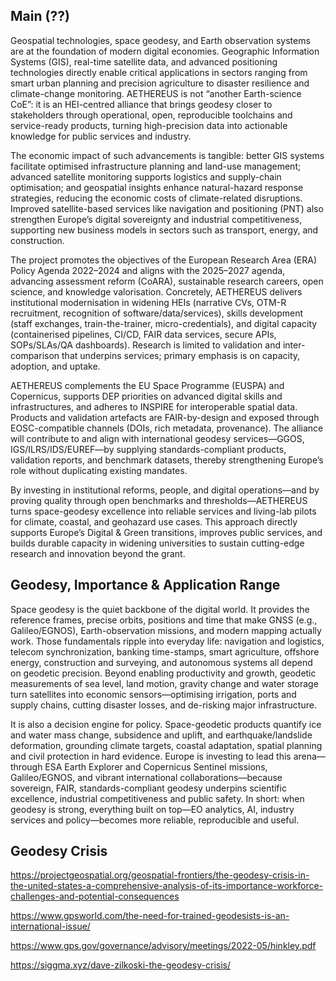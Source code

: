 ## Main (??)

Geospatial technologies, space geodesy, and Earth observation systems are at the foundation of modern digital economies. Geographic Information Systems (GIS), real-time satellite data, and advanced positioning technologies directly enable critical applications in sectors ranging from smart urban planning and precision agriculture to disaster resilience and climate-change monitoring. AETHEREUS is not “another Earth-science CoE”: it is an HEI-centred alliance that brings geodesy closer to stakeholders through operational, open, reproducible toolchains and service-ready products, turning high-precision data into actionable knowledge for public services and industry.

The economic impact of such advancements is tangible: better GIS systems facilitate optimised infrastructure planning and land-use management; advanced satellite monitoring supports logistics and supply-chain optimisation; and geospatial insights enhance natural-hazard response strategies, reducing the economic costs of climate-related disruptions. Improved satellite-based services like navigation and positioning (PNT) also strengthen Europe’s digital sovereignty and industrial competitiveness, supporting new business models in sectors such as transport, energy, and construction.

The project promotes the objectives of the European Research Area (ERA) Policy Agenda 2022–2024 and aligns with the 2025–2027 agenda, advancing assessment reform (CoARA), sustainable research careers, open science, and knowledge valorisation. Concretely, AETHEREUS delivers institutional modernisation in widening HEIs (narrative CVs, OTM-R recruitment, recognition of software/data/services), skills development (staff exchanges, train-the-trainer, micro-credentials), and digital capacity (containerised pipelines, CI/CD, FAIR data services, secure APIs, SOPs/SLAs/QA dashboards). Research is limited to validation and inter-comparison that underpins services; primary emphasis is on capacity, adoption, and uptake.

AETHEREUS complements the EU Space Programme (EUSPA) and Copernicus, supports DEP priorities on advanced digital skills and infrastructures, and adheres to INSPIRE for interoperable spatial data. Products and validation artefacts are FAIR-by-design and exposed through EOSC-compatible channels (DOIs, rich metadata, provenance). The alliance will contribute to and align with international geodesy services—GGOS, IGS/ILRS/IDS/EUREF—by supplying standards-compliant products, validation reports, and benchmark datasets, thereby strengthening Europe’s role without duplicating existing mandates.

By investing in institutional reforms, people, and digital operations—and by proving quality through open benchmarks and thresholds—AETHEREUS turns space-geodesy excellence into reliable services and living-lab pilots for climate, coastal, and geohazard use cases. This approach directly supports Europe’s Digital & Green transitions, improves public services, and builds durable capacity in widening universities to sustain cutting-edge research and innovation beyond the grant.

## Geodesy, Importance & Application Range

Space geodesy is the quiet backbone of the digital world. It provides the reference frames, precise orbits, positions and time that make GNSS (e.g., Galileo/EGNOS), Earth-observation missions, and modern mapping actually work. Those fundamentals ripple into everyday life: navigation and logistics, telecom synchronization, banking time-stamps, smart agriculture, offshore energy, construction and surveying, and autonomous systems all depend on geodetic precision. Beyond enabling productivity and growth, geodetic measurements of sea level, land motion, gravity change and water storage turn satellites into economic sensors—optimising irrigation, ports and supply chains, cutting disaster losses, and de-risking major infrastructure.

It is also a decision engine for policy. Space-geodetic products quantify ice and water mass change, subsidence and uplift, and earthquake/landslide deformation, grounding climate targets, coastal adaptation, spatial planning and civil protection in hard evidence. Europe is investing to lead this arena—through ESA Earth Explorer and Copernicus Sentinel missions, Galileo/EGNOS, and vibrant international collaborations—because sovereign, FAIR, standards-compliant geodesy underpins scientific excellence, industrial competitiveness and public safety. In short: when geodesy is strong, everything built on top—EO analytics, AI, industry services and policy—becomes more reliable, reproducible and useful.


## Geodesy Crisis

https://projectgeospatial.org/geospatial-frontiers/the-geodesy-crisis-in-the-united-states-a-comprehensive-analysis-of-its-importance-workforce-challenges-and-potential-consequences

https://www.gpsworld.com/the-need-for-trained-geodesists-is-an-international-issue/

https://www.gps.gov/governance/advisory/meetings/2022-05/hinkley.pdf

https://siggma.xyz/dave-zilkoski-the-geodesy-crisis/